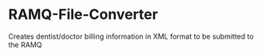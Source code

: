 # RAMQ-File-Converter
Creates dentist/doctor billing  information in XML format to be submitted to the RAMQ
